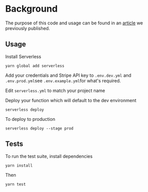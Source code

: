 # Background

The purpose of this code and usage can be found in an [article]() we previously published.

## Usage

Install Serverless

```
yarn global add serverless
```

Add your credentials and Stripe API key to `.env.dev.yml` and `.env.prod.yml`see `.env.example.yml`for what's required.

Edit `serverless.yml` to match your project name

Deploy your function which will default to the dev environment

```
serverless deploy
```

To deploy to production
```
serverless deploy --stage prod
```

## Tests

To run the test suite, install dependencies 

```
yarn install
```

Then

```
yarn test
```

